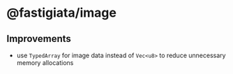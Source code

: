 # @fastigiata/image

## Improvements

- use `TypedArray` for image data instead of `Vec<u8>` to reduce unnecessary memory allocations